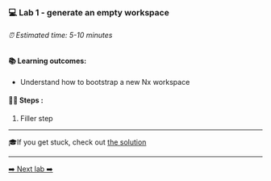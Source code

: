 ### 💻 Lab 1 - generate an empty workspace

###### ⏰ Estimated time: 5-10 minutes

#### 📚 Learning outcomes:

- Understand how to bootstrap a new Nx workspace

#### 🏋️‍♀️ Steps :

1. Filler step

---

🎓If you get stuck, check out [the solution](SOLUTION.md)

---

[➡️ Next lab ➡️](../lab13/LAB.md)
